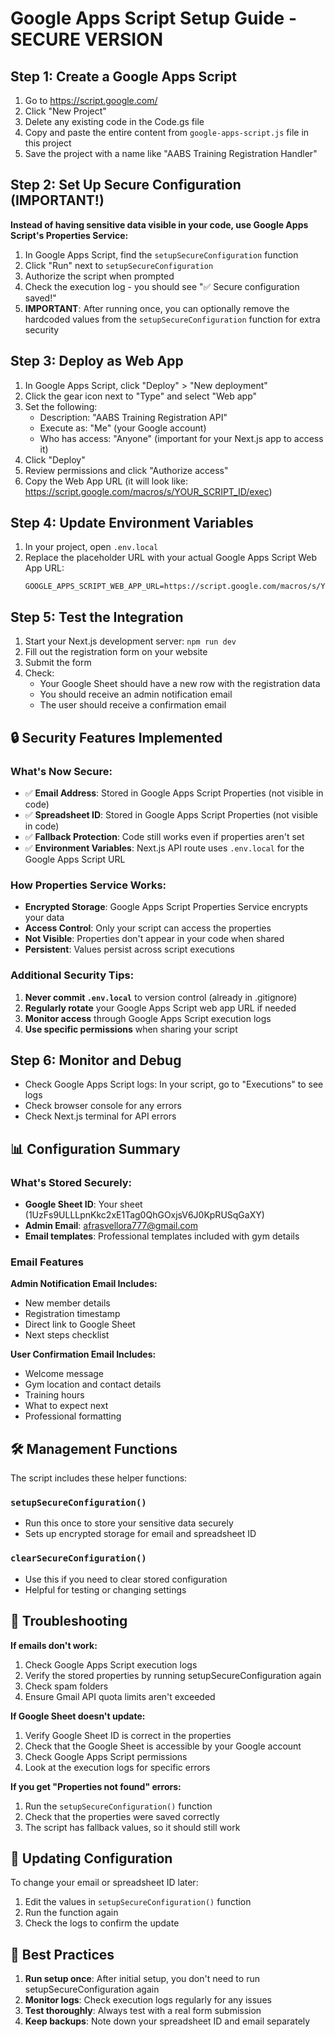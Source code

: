 # Google Apps Script Setup Guide - SECURE VERSION

## Step 1: Create a Google Apps Script

1. Go to https://script.google.com/
2. Click "New Project"
3. Delete any existing code in the Code.gs file
4. Copy and paste the entire content from `google-apps-script.js` file in this project
5. Save the project with a name like "AABS Training Registration Handler"

## Step 2: Set Up Secure Configuration (IMPORTANT!)

**Instead of having sensitive data visible in your code, use Google Apps Script's Properties Service:**

1. In Google Apps Script, find the `setupSecureConfiguration` function
2. Click "Run" next to `setupSecureConfiguration` 
3. Authorize the script when prompted
4. Check the execution log - you should see "✅ Secure configuration saved!"
5. **IMPORTANT**: After running once, you can optionally remove the hardcoded values from the `setupSecureConfiguration` function for extra security

## Step 3: Deploy as Web App

1. In Google Apps Script, click "Deploy" > "New deployment"
2. Click the gear icon next to "Type" and select "Web app"
3. Set the following:
   - Description: "AABS Training Registration API"
   - Execute as: "Me" (your Google account)
   - Who has access: "Anyone" (important for your Next.js app to access it)
4. Click "Deploy"
5. Review permissions and click "Authorize access"
6. Copy the Web App URL (it will look like: https://script.google.com/macros/s/YOUR_SCRIPT_ID/exec)

## Step 4: Update Environment Variables

1. In your project, open `.env.local`
2. Replace the placeholder URL with your actual Google Apps Script Web App URL:
   ```
   GOOGLE_APPS_SCRIPT_WEB_APP_URL=https://script.google.com/macros/s/YOUR_ACTUAL_SCRIPT_ID/exec
   ```

## Step 5: Test the Integration

1. Start your Next.js development server: `npm run dev`
2. Fill out the registration form on your website
3. Submit the form
4. Check:
   - Your Google Sheet should have a new row with the registration data
   - You should receive an admin notification email
   - The user should receive a confirmation email

## 🔒 Security Features Implemented

### What's Now Secure:
- ✅ **Email Address**: Stored in Google Apps Script Properties (not visible in code)
- ✅ **Spreadsheet ID**: Stored in Google Apps Script Properties (not visible in code)
- ✅ **Fallback Protection**: Code still works even if properties aren't set
- ✅ **Environment Variables**: Next.js API route uses `.env.local` for the Google Apps Script URL

### How Properties Service Works:
- **Encrypted Storage**: Google Apps Script Properties Service encrypts your data
- **Access Control**: Only your script can access the properties
- **Not Visible**: Properties don't appear in your code when shared
- **Persistent**: Values persist across script executions

### Additional Security Tips:
1. **Never commit `.env.local`** to version control (already in .gitignore)
2. **Regularly rotate** your Google Apps Script web app URL if needed
3. **Monitor access** through Google Apps Script execution logs
4. **Use specific permissions** when sharing your script

## Step 6: Monitor and Debug

- Check Google Apps Script logs: In your script, go to "Executions" to see logs
- Check browser console for any errors
- Check Next.js terminal for API errors

## 📊 Configuration Summary

### What's Stored Securely:
- **Google Sheet ID**: Your sheet (1UzFs9ULLLpnKkc2xE1Tag0QhGOxjsV6J0KpRUSqGaXY)
- **Admin Email**: afrasvellora777@gmail.com
- **Email templates**: Professional templates included with gym details

### Email Features

**Admin Notification Email Includes:**
- New member details
- Registration timestamp  
- Direct link to Google Sheet
- Next steps checklist

**User Confirmation Email Includes:**
- Welcome message
- Gym location and contact details
- Training hours
- What to expect next
- Professional formatting

## 🛠 Management Functions

The script includes these helper functions:

### `setupSecureConfiguration()`
- Run this once to store your sensitive data securely
- Sets up encrypted storage for email and spreadsheet ID

### `clearSecureConfiguration()`
- Use this if you need to clear stored configuration
- Helpful for testing or changing settings

## 🚨 Troubleshooting

**If emails don't work:**
1. Check Google Apps Script execution logs
2. Verify the stored properties by running setupSecureConfiguration again
3. Check spam folders
4. Ensure Gmail API quota limits aren't exceeded

**If Google Sheet doesn't update:**
1. Verify Google Sheet ID is correct in the properties
2. Check that the Google Sheet is accessible by your Google account
3. Check Google Apps Script permissions
4. Look at the execution logs for specific errors

**If you get "Properties not found" errors:**
1. Run the `setupSecureConfiguration()` function
2. Check that the properties were saved correctly
3. The script has fallback values, so it should still work

## 🔄 Updating Configuration

To change your email or spreadsheet ID later:
1. Edit the values in `setupSecureConfiguration()` function
2. Run the function again
3. Check the logs to confirm the update

## 🎯 Best Practices

1. **Run setup once**: After initial setup, you don't need to run setupSecureConfiguration again
2. **Monitor logs**: Check execution logs regularly for any issues
3. **Test thoroughly**: Always test with a real form submission
4. **Keep backups**: Note down your spreadsheet ID and email separately
